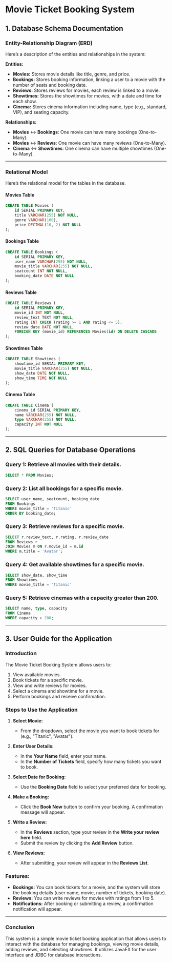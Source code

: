 # Movie Ticket Booking System

## **1. Database Schema Documentation**

### **Entity-Relationship Diagram (ERD)**

Here’s a description of the entities and relationships in the system:

**Entities:**
- **Movies:** Stores movie details like title, genre, and price.
- **Bookings:** Stores booking information, linking a user to a movie with the number of seats and booking date.
- **Reviews:** Stores reviews for movies, each review is linked to a movie.
- **Showtimes:** Stores the showtimes for movies, with a date and time for each show.
- **Cinema:** Stores cinema information including name, type (e.g., standard, VIP), and seating capacity.

**Relationships:**
- **Movies** ↔ **Bookings**: One movie can have many bookings (One-to-Many).
- **Movies** ↔ **Reviews**: One movie can have many reviews (One-to-Many).
- **Cinema** ↔ **Showtimes**: One cinema can have multiple showtimes (One-to-Many).

---

### **Relational Model**

Here’s the relational model for the tables in the database.

#### **Movies Table**
```sql
CREATE TABLE Movies (
    id SERIAL PRIMARY KEY,
    title VARCHAR(255) NOT NULL,
    genre VARCHAR(100),
    price DECIMAL(10, 2) NOT NULL
);
```

#### **Bookings Table**
```sql
CREATE TABLE Bookings (
    id SERIAL PRIMARY KEY,
    user_name VARCHAR(255) NOT NULL,
    movie_title VARCHAR(255) NOT NULL,
    seatcount INT NOT NULL,
    booking_date DATE NOT NULL
);
```

#### **Reviews Table**
```sql
CREATE TABLE Reviews (
    id SERIAL PRIMARY KEY,
    movie_id INT NOT NULL,
    review_text TEXT NOT NULL,
    rating INT CHECK (rating >= 1 AND rating <= 5),
    review_date DATE NOT NULL,
    FOREIGN KEY (movie_id) REFERENCES Movies(id) ON DELETE CASCADE
);
```

#### **Showtimes Table**
```sql
CREATE TABLE Showtimes (
    showtime_id SERIAL PRIMARY KEY,
    movie_title VARCHAR(255) NOT NULL,
    show_date DATE NOT NULL,
    show_time TIME NOT NULL
);
```

#### **Cinema Table**
```sql
CREATE TABLE Cinema (
    cinema_id SERIAL PRIMARY KEY,
    name VARCHAR(255) NOT NULL,
    type VARCHAR(255) NOT NULL,
    capacity INT NOT NULL
);
```

---

## **2. SQL Queries for Database Operations**

### **Query 1: Retrieve all movies with their details.**
```sql
SELECT * FROM Movies;
```

### **Query 2: List all bookings for a specific movie.**
```sql
SELECT user_name, seatcount, booking_date 
FROM Bookings
WHERE movie_title = 'Titanic'
ORDER BY booking_date;
```

### **Query 3: Retrieve reviews for a specific movie.**
```sql
SELECT r.review_text, r.rating, r.review_date
FROM Reviews r
JOIN Movies m ON r.movie_id = m.id
WHERE m.title = 'Avatar';
```

### **Query 4: Get available showtimes for a specific movie.**
```sql
SELECT show_date, show_time 
FROM Showtimes
WHERE movie_title = 'Titanic'
```

### **Query 5: Retrieve cinemas with a capacity greater than 200.**
```sql
SELECT name, type, capacity
FROM Cinema
WHERE capacity > 200;
```
---

## **3. User Guide for the Application**

### **Introduction**
The Movie Ticket Booking System allows users to:
1. View available movies.
2. Book tickets for a specific movie.
3. View and write reviews for movies.
4. Select a cinema and showtime for a movie.
5. Perform bookings and receive confirmation.

### **Steps to Use the Application**

1. **Select Movie:**
   - From the dropdown, select the movie you want to book tickets for (e.g., "Titanic", "Avatar").

2. **Enter User Details:**
   - In the **Your Name** field, enter your name.
   - In the **Number of Tickets** field, specify how many tickets you want to book.

3. **Select Date for Booking:**
   - Use the **Booking Date** field to select your preferred date for booking.

4. **Make a Booking:**
   - Click the **Book Now** button to confirm your booking. A confirmation message will appear.

5. **Write a Review:**
   - In the **Reviews** section, type your review in the **Write your review here** field.
   - Submit the review by clicking the **Add Review** button.

6. **View Reviews:**
   - After submitting, your review will appear in the **Reviews List**.

### **Features:**
- **Bookings:** You can book tickets for a movie, and the system will store the booking details (user name, movie, number of tickets, booking date).
- **Reviews:** You can write reviews for movies with ratings from 1 to 5.
- **Notifications:** After booking or submitting a review, a confirmation notification will appear.

---

### **Conclusion**
This system is a simple movie ticket booking application that allows users to interact with the database for managing bookings, viewing movie details, adding reviews, and selecting showtimes. It utilizes JavaFX for the user interface and JDBC for database interactions.
